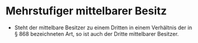 # Mehrstufiger mittelbarer Besitz

- Steht der mittelbare Besitzer zu einem Dritten in einem Verhältnis der in § 868 bezeichneten Art, so ist auch der Dritte mittelbarer Besitzer.

